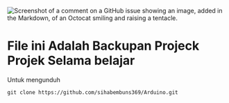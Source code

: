 ![Screenshot of a comment on a GitHub issue showing an image, added in the Markdown, of an Octocat smiling and raising a tentacle.](https://myoctocat.com/assets/images/base-octocat.svg)


# File ini Adalah Backupan Projeck Projek Selama belajar

Untuk mengunduh

```
git clone https://github.com/sihabembuns369/Arduino.git
```